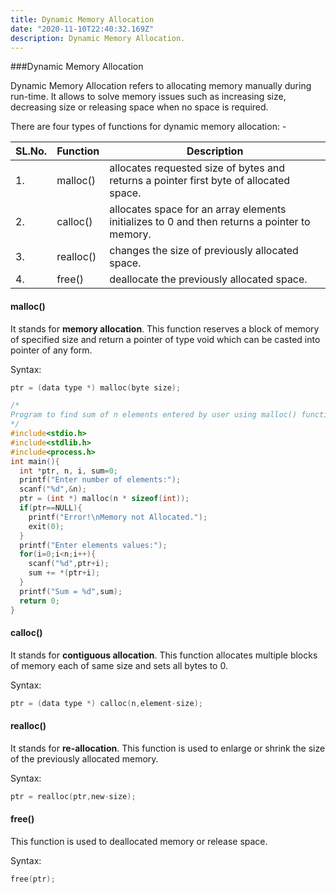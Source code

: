 ```yaml
---
title: Dynamic Memory Allocation
date: "2020-11-10T22:40:32.169Z"
description: Dynamic Memory Allocation.
---
```


###Dynamic Memory Allocation

Dynamic Memory Allocation refers to allocating memory manually during run-time. It allows to solve memory issues such as increasing size, decreasing size or releasing space when no space is required.

There are four types of functions for dynamic memory allocation: -

| SL.No. | Function  | Description                                                                                  |
| ------ | --------- | -------------------------------------------------------------------------------------------- |
| 1.     | malloc()  | allocates requested size of bytes and returns a pointer first byte of allocated space.       |
| 2.     | calloc()  | allocates space for an array elements initializes to 0 and then returns a pointer to memory. |
| 3.     | realloc() | changes the size of previously allocated space.                                              |
| 4.     | free()    | deallocate the previously allocated space.                                                   |

#### malloc()

It stands for **memory allocation**. This function reserves a block of memory of specified size and return a pointer of type void which can be casted into pointer of any form.

Syntax:

```c
ptr = (data type *) malloc(byte size);
```

```c
/*
Program to find sum of n elements entered by user using malloc() function.
*/
#include<stdio.h>
#include<stdlib.h>
#include<process.h>
int main(){
  int *ptr, n, i, sum=0;
  printf("Enter number of elements:");
  scanf("%d",&n);
  ptr = (int *) malloc(n * sizeof(int));
  if(ptr==NULL){
    printf("Error!\nMemory not Allocated.");
    exit(0);
  }
  printf("Enter elements values:");
  for(i=0;i<n;i++){
    scanf("%d",ptr+i);
    sum += *(ptr+i);
  }
  printf("Sum = %d",sum);
  return 0;
}
```

#### calloc()

It stands for **contiguous allocation**. This function allocates multiple blocks of memory each of same size and sets all bytes to 0.

Syntax:

```c
ptr = (data type *) calloc(n,element-size);
```

#### realloc()

It stands for **re-allocation**. This function is used to enlarge or shrink the size of the previously allocated memory.

Syntax:

```c
ptr = realloc(ptr,new-size);
```

#### free()

This function is used to deallocated memory or release space.

Syntax:

```c
free(ptr);
```
